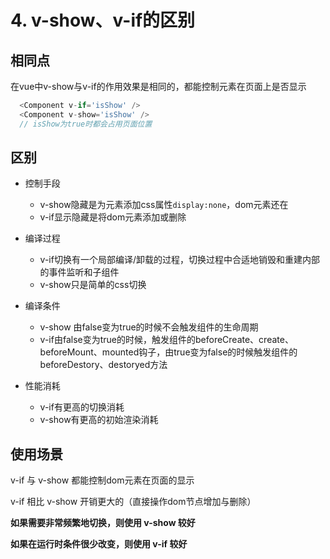 # 4. v-show、v-if的区别

## 相同点

在vue中v-show与v-if的作用效果是相同的，都能控制元素在页面上是否显示

```js
  <Component v-if='isShow' />
  <Component v-show='isShow' />
  // isShow为true时都会占用页面位置
```

## 区别

- 控制手段
  
  - v-show隐藏是为元素添加css属性``display:none``，dom元素还在
  - v-if显示隐藏是将dom元素添加或删除

- 编译过程
  
  - v-if切换有一个局部编译/卸载的过程，切换过程中合适地销毁和重建内部的事件监听和子组件
  - v-show只是简单的css切换

- 编译条件
  
  - v-show 由false变为true的时候不会触发组件的生命周期
  - v-if由false变为true的时候，触发组件的beforeCreate、create、beforeMount、mounted钩子，由true变为false的时候触发组件的beforeDestory、destoryed方法

- 性能消耗

  - v-if有更高的切换消耗
  - v-show有更高的初始渲染消耗

## 使用场景

  v-if 与 v-show 都能控制dom元素在页面的显示

  v-if 相比 v-show 开销更大的（直接操作dom节点增加与删除）

  **如果需要非常频繁地切换，则使用 v-show 较好**

  **如果在运行时条件很少改变，则使用 v-if 较好**